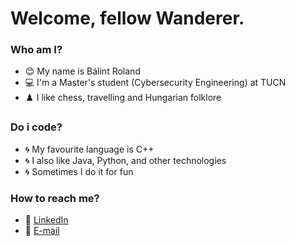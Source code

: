 # Welcome, fellow Wanderer.

### Who am I?
- 😊 My name is Bálint Roland
- 💻 I'm a Master's student (Cybersecurity Engineering) at TUCN
- ♟️ I like chess, travelling and Hungarian folklore

### Do i code?
- 🌀 My favourite language is C++
- 🌀 I also like Java, Python, and other technologies
- 🌀 Sometimes I do it for fun

### How to reach me?
- 💼 [LinkedIn](https://www.linkedin.com/in/broland29/)
- 📧 [E-mail](balintroli2001@gmail.com)
